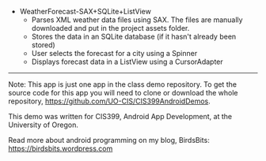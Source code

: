 * WeatherForecast-SAX+SQLite+ListView
  * Parses XML weather data files using SAX. The files are manually downloaded and put in the project assets folder.
  * Stores the data in an SQLite database (if it hasn't already been stored)
  * User selects the forecast for a city using a Spinner
  * Displays forecast data in a ListView using a CursorAdapter

---------------------

Note: This app is just one app in the class demo repository. To get the source code for this app you will need to clone or download the whole repository, https://github.com/UO-CIS/CIS399AndroidDemos.

This demo was written for CIS399, Android App Development, at the University of Oregon.

Read more about android programming on my blog, BirdsBits: https://birdsbits.wordpress.com
